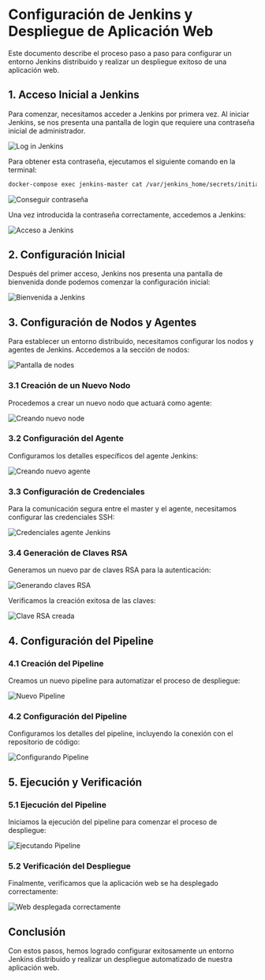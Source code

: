 # Configuración de Jenkins y Despliegue de Aplicación Web

Este documento describe el proceso paso a paso para configurar un entorno Jenkins distribuido y realizar un despliegue exitoso de una aplicación web.

## 1. Acceso Inicial a Jenkins

Para comenzar, necesitamos acceder a Jenkins por primera vez. Al iniciar Jenkins, se nos presenta una pantalla de login que requiere una contraseña inicial de administrador.

![Log in Jenkins](https://github.com/user-attachments/assets/835b6c7b-6692-4276-925f-d69458e4fbac)

Para obtener esta contraseña, ejecutamos el siguiente comando en la terminal:

```bash
docker-compose exec jenkins-master cat /var/jenkins_home/secrets/initialAdminPassword
```

![Conseguir contraseña](https://github.com/user-attachments/assets/a030d503-4b6c-4c56-a12e-c64b83dfbfe8)


Una vez introducida la contraseña correctamente, accedemos a Jenkins:

![Acceso a Jenkins](https://github.com/user-attachments/assets/56cf24ec-308f-4bb2-89ec-24c78cd8d48c)


## 2. Configuración Inicial

Después del primer acceso, Jenkins nos presenta una pantalla de bienvenida donde podemos comenzar la configuración inicial:

![Bienvenida a Jenkins](https://github.com/user-attachments/assets/c1954917-5560-4e3e-99b0-cc06884e862e)


## 3. Configuración de Nodos y Agentes

Para establecer un entorno distribuido, necesitamos configurar los nodos y agentes de Jenkins. Accedemos a la sección de nodos:

![Pantalla de nodes](https://github.com/user-attachments/assets/15acd7c4-073f-4537-8b1d-d6160b3fed62)


### 3.1 Creación de un Nuevo Nodo

Procedemos a crear un nuevo nodo que actuará como agente:

![Creando nuevo node](https://github.com/user-attachments/assets/eb910cf8-2908-4b57-b565-5b65416462b6)


### 3.2 Configuración del Agente

Configuramos los detalles específicos del agente Jenkins:

![Creando nuevo agente](https://github.com/user-attachments/assets/223602a1-6cb9-4d40-9bb1-68c1ba1630f0)


### 3.3 Configuración de Credenciales

Para la comunicación segura entre el master y el agente, necesitamos configurar las credenciales SSH:

![Credenciales agente Jenkins](https://github.com/user-attachments/assets/37fccbbe-5dc7-4607-af86-723d76341951)


### 3.4 Generación de Claves RSA

Generamos un nuevo par de claves RSA para la autenticación:

![Generando claves RSA](https://github.com/user-attachments/assets/35b126f2-b701-4a3f-8fbe-423be3789ae9)


Verificamos la creación exitosa de las claves:

![Clave RSA creada](https://github.com/user-attachments/assets/47c99e74-6348-4642-b7b3-882390e686ec)


## 4. Configuración del Pipeline

### 4.1 Creación del Pipeline

Creamos un nuevo pipeline para automatizar el proceso de despliegue:

![Nuevo Pipeline](https://github.com/user-attachments/assets/be65646a-288c-4d85-956d-9f5df79dc6c9)


### 4.2 Configuración del Pipeline

Configuramos los detalles del pipeline, incluyendo la conexión con el repositorio de código:

![Configurando Pipeline](https://github.com/user-attachments/assets/3a655d76-4670-4457-ac5f-d3599aed1e67)


## 5. Ejecución y Verificación

### 5.1 Ejecución del Pipeline

Iniciamos la ejecución del pipeline para comenzar el proceso de despliegue:

![Ejecutando Pipeline](https://github.com/user-attachments/assets/ed394467-8f9e-4af7-950b-d1301c3d011f)

### 5.2 Verificación del Despliegue

Finalmente, verificamos que la aplicación web se ha desplegado correctamente:

![Web desplegada correctamente](https://github.com/user-attachments/assets/29e0e297-eec0-4e0d-aa37-bd9e919b5c7d)


## Conclusión

Con estos pasos, hemos logrado configurar exitosamente un entorno Jenkins distribuido y realizar un despliegue automatizado de nuestra aplicación web.
